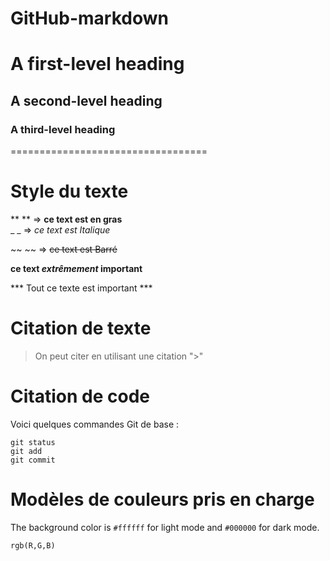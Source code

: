# GitHub-markdown
# A first-level heading
## A second-level heading
### A third-level heading
================================== 
# Style du texte
 ** ** =>  **ce text est en gras**  
_ _ => _ce text est  Italique_

 ~~ ~~ =>   ~~ce text est Barré~~

**ce text  _extrêmement_ important**


*** Tout ce texte est important ***


# Citation de texte
> On peut citer en utilisant une citation ">"

# Citation de code
Voici quelques commandes Git de base :
```
git status
git add
git commit
```

# Modèles de couleurs pris en charge
The background color is  `#ffffff`  for light mode and `#000000` for dark mode.

`rgb(R,G,B)`